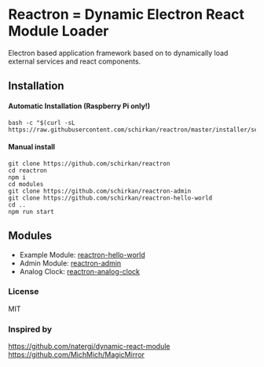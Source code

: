 # Reactron = Dynamic Electron React Module Loader

Electron based application framework based on to dynamically load external services and react components.

## Installation
#### Automatic Installation (Raspberry Pi only!)
```
bash -c "$(curl -sL https://raw.githubusercontent.com/schirkan/reactron/master/installer/setup.sh)"
```

#### Manual install
```
git clone https://github.com/schirkan/reactron
cd reactron
npm i
cd modules
git clone https://github.com/schirkan/reactron-admin
git clone https://github.com/schirkan/reactron-hello-world
cd ..
npm run start
```

## Modules
- Example Module: [reactron-hello-world](https://github.com/schirkan/reactron-hello-world)
- Admin Module: [reactron-admin](https://github.com/schirkan/reactron-admin)
- Analog Clock: [reactron-analog-clock](https://github.com/schirkan/reactron-analog-clock)

### License
MIT

### Inspired by
https://github.com/natergj/dynamic-react-module
https://github.com/MichMich/MagicMirror
